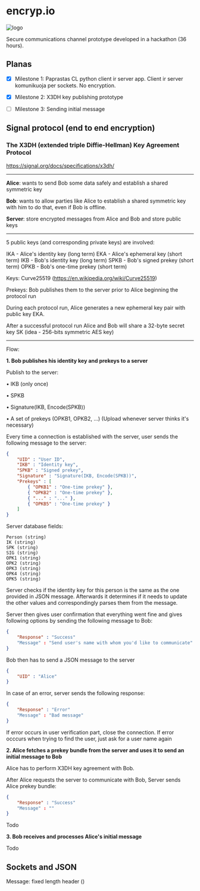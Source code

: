 # encryp.io

![](https://github.com/KaroliShp/encryp.io/tree/master/design/logo.png "logo")

Secure communications channel prototype developed in a hackathon (36 hours).

## Planas


- [x] Milestone 1: Paprastas CL python client ir server app. Client ir server komunikuoja per sockets. No encryption.
- [x] Milestone 2: X3DH key publishing prototype
- [ ] Milestone 3: Sending initial message


## Signal protocol (end to end encryption)

### The X3DH (extended triple Diffie-Hellman) Key Agreement Protocol

https://signal.org/docs/specifications/x3dh/

---

**Alice**: wants to send Bob some data safely and establish a shared symmetric key

**Bob**: wants to allow parties like Alice to establish a shared symmetric key with him to do that, even if Bob is offline.

**Server**: store encrypted messages from Alice and Bob and store public keys

---

5 public keys (and corresponding private keys) are involved:

IKA - Alice's identity key (long term)
EKA - Alice's ephemeral key (short term)
IKB - Bob's identity key (long term)
SPKB - Bob's signed prekey (short term)
OPKB - Bob's one-time prekey (short term)

Keys: Curve25519 (https://en.wikipedia.org/wiki/Curve25519)

Prekeys: Bob publishes them to the server prior to Alice beginning the protocol run

During each protocol run, Alice generates a new ephemeral key pair with public key EKA.

After a successful protocol run Alice and Bob will share a 32-byte secret key SK (idea - 256-bits symmetric AES key)

---

Flow:

**1. Bob publishes his identity key and prekeys to a server**

Publish to the server:

• IKB (only once)

• SPKB 

• Signature(IKB, Encode(SPKB))

• A set of prekeys (OPKB1, OPKB2, ...) (Upload whenever server thinks it's necessary)

Every time a connection is established with the server, user sends the following message to the server:

```json
{
    "UID" : "User ID",
    "IKB" : "Identity key",
    "SPKB" : "Signed prekey",
    "Signature" : "Signature(IKB, Encode(SPKB))",
    "Prekeys" : [
    	{ "OPKB1" : "One-time prekey" },
        { "OPKB2" : "One-time prekey" },
        { "..." : "..." },
        { "OPKB5" : "One-time prekey" }
    ]
}
```

Server database fields:

```
Person (string)
IK (string)
SPK (string)
SIG (string)
OPK1 (string)
OPK2 (string)
OPK3 (string)
OPK4 (string)
OPK5 (string)
````

Server checks if the identity key for this person is the same as the one provided in JSON message. Afterwards it determines if it needs to update the other values and correspondingly parses them from the message.

Server then gives user confirmation that everything went fine and gives following options by sending the following message to Bob:

```json
{
	"Response" : "Success"
	"Message" : "Send user's name with whom you'd like to communicate"
}
```

Bob then has to send a JSON message to the server

```json
{
	"UID" : "Alice"
}
```

In case of an error, server sends the following response:

```json
{
	"Response" : "Error"
	"Message" : "Bad message"
}
```

If error occurs in user verification part, close the connection. If error occcurs when trying to find the user, just ask for a user name again

**2. Alice fetches a prekey bundle from the server and uses it to send an initial message to Bob**

Alice has to perform X3DH key agreement with Bob.

After Alice requests the server to communicate with Bob, Server sends Alice prekey bundle:

```json
{
	"Response" : "Success"
	"Message" : ""
}
````

Todo

**3. Bob receives and processes Alice's initial message**

Todo

## Sockets and JSON

Message: fixed length header ()